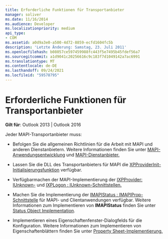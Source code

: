 ```yaml
---
title: Erforderliche Funktionen für Transportanbieter
manager: soliver
ms.date: 11/16/2014
ms.audience: Developer
ms.localizationpriority: medium
api_type:
- COM
ms.assetid: a0d9a3e0-a500-4d72-8859-ecfd1604fc5b
description: 'Letzte Änderung: Samstag, 23. Juli 2011'
ms.openlocfilehash: b08057ce597459988fc443f5e7495b45fdef56a7
ms.sourcegitcommit: a1d9041c20256616c9c183f7d1049142a7ac6991
ms.translationtype: MT
ms.contentlocale: de-DE
ms.lasthandoff: 09/24/2021
ms.locfileid: "59578795"
---
```

# <a name="required-functionality-for-transport-providers"></a>Erforderliche Funktionen für Transportanbieter

  
  
**Gilt für**: Outlook 2013 | Outlook 2016 
  
Jeder MAPI-Transportanbieter muss:
  
- Befolgen Sie die allgemeinen Richtlinien für die Arbeit mit MAPI und anderen Dienstanbietern. Weitere Informationen finden Sie unter [MAPI-Anwendungsentwicklung](mapi-application-development.md) und [MAPI-Dienstanbieter.](mapi-service-providers.md)
    
- Lassen Sie die DLL des Transportanbieters für MAPI die [XPProviderInit-Initialisierungsfunktion](xpproviderinit.md) verfügbar. 
    
- Verfügbarmachen der MAPI-Implementierung der [IXPProvider: IUnknown-](ixpprovideriunknown.md) und [IXPLogon : IUnknown-Schnittstellen.](ixplogoniunknown.md) 
    
- Machen Sie die Implementierung der [IMAPIStatus : IMAPIProp-Schnittstelle](imapistatusimapiprop.md) für MAPI- und Clientanwendungen verfügbar. Weitere Informationen zum Implementieren von **IMAPIStatus** finden Sie unter [Status Object Implementation](status-object-implementation.md). 
    
- Implementieren eines Eigenschaftenfenster-Dialogfelds für die Konfiguration. Weitere Informationen zum Implementieren von Eigenschaftenblättern finden Sie unter [Property Sheet-Implementierung.](property-sheet-implementation.md)
    


